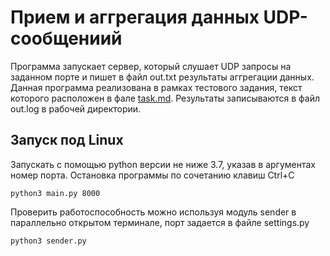 # Прием и аггрегация данных UDP-сообщениий
Программа запускает сервер, который слушает UDP запросы на заданном порте и пишет в файл out.txt результаты аггрегации данных.
Данная программа реализована в рамках тестового задания, текст которого расположен в фале [task.md](task.md).
Результаты записываются в файл out.log в рабочей директории.

## Запуск под Linux
Запускать с помощью python версии не ниже 3.7, указав в аргументах номер порта.
Остановка программы по сочетанию клавиш Ctrl+C
```
python3 main.py 8000
```
Проверить работоспособность можно используя модуль sender в параллельно открытом терминале, порт задается в файле settings.py
```
python3 sender.py
```